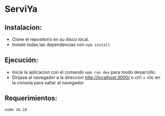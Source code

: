 # ServiYa 

## Instalacion:

* Clone el repositorio en su disco local.
* Instale todas las dependencias con ``` npm install ```  

## Ejecución:
* Inicie la aplicacion con el comando ```npm run dev``` para modo desarrollo.
* Dirijase al navegador a la direccion [http://localhost:3000/]( http://localhost:3000/) o ctrl + clic en la consola para saltar al navegador

## Requerimientos:
 ```node 16.18 ```
 